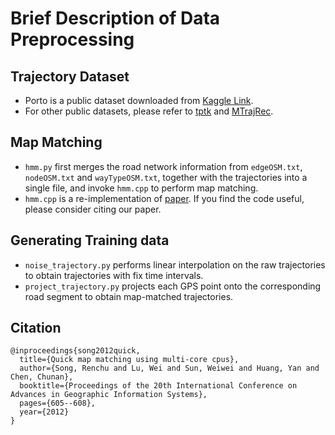 # Brief Description of Data Preprocessing

## Trajectory Dataset

* Porto is a public dataset downloaded from [Kaggle Link](https://www.kaggle.com/datasets/crailtap/taxi-trajectory).
* For other public datasets, please refer to [tptk](https://github.com/sjruan/tptk) and [MTrajRec](https://github.com/huiminren/MTrajRec).

## Map Matching

* `hmm.py` first merges the road network information from `edgeOSM.txt`, `nodeOSM.txt` and `wayTypeOSM.txt`, together with the trajectories into a single file, and invoke `hmm.cpp` to perform map matching.
* `hmm.cpp` is a re-implementation of [paper](https://dl.acm.org/doi/abs/10.1145/2424321.2424428). If you find the code useful, please consider citing our paper.

## Generating Training data

* `noise_trajectory.py` performs linear interpolation on the raw trajectories to obtain trajectories with fix time intervals.
* `project_trajectory.py` projects each GPS point onto the corresponding road segment to obtain map-matched trajectories.

## Citation

```
@inproceedings{song2012quick,
  title={Quick map matching using multi-core cpus},
  author={Song, Renchu and Lu, Wei and Sun, Weiwei and Huang, Yan and Chen, Chunan},
  booktitle={Proceedings of the 20th International Conference on Advances in Geographic Information Systems},
  pages={605--608},
  year={2012}
}
```
